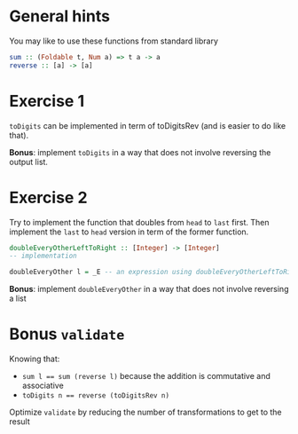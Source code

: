 # General hints

You may like to use these functions from standard library

```haskell
sum :: (Foldable t, Num a) => t a -> a
reverse :: [a] -> [a]
```

# Exercise 1

`toDigits` can be implemented in term of toDigitsRev (and is easier to do like that).

**Bonus**: implement `toDigits` in a way that does not involve reversing the output list.

# Exercise 2

Try to implement the function that doubles from `head` to `last` first. Then implement
the `last` to `head` version in term of the former function.

```haskell
doubleEveryOtherLeftToRight :: [Integer] -> [Integer]
-- implementation

doubleEveryOther l = _E -- an expression using doubleEveryOtherLeftToRight
```


**Bonus**: implement `doubleEveryOther` in a way that does not involve reversing a list

# Bonus `validate`

Knowing that:

- `sum l == sum (reverse l)` because the addition is commutative and associative
- `toDigits n == reverse (toDigitsRev n)`

Optimize `validate` by reducing the number of transformations to get to the result
